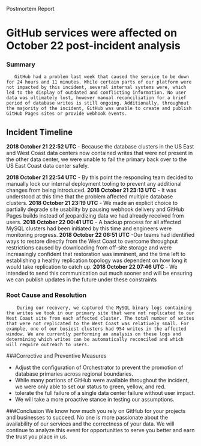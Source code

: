 Postmortem Report

# GitHub services were affected on October 22  post-incident analysis

### Summary
       GitHub had a problem last week that caused the service to be down for 24 hours and 11 minutes. While certain parts of our platform were not impacted by this incident, several internal systems were, which led to the display of outdated and conflicting information. No user data was ultimately lost, however manual reconciliation for a brief period of database writes is still ongoing. Additionally, throughout the majority of the incident, GitHub was unable to create and publish GitHub Pages sites or provide webhook events.


## Incident Timeline
**2018 October 21 22:52 UTC** - Because the database clusters in the US East and West Coast data centers now contained writes that were not present in the other data center, we were unable to fail the primary back over to the US East Coast data center safely.

**2018 October 21 22:54 UTC** - By this point the responding team decided to manually lock our internal deployment tooling to prevent any additional changes from being introduced.
**2018 October 21 23:13 UTC** - It was understood at this time that the problem affected multiple database clusters.
**2018 October 21 23:19 UTC** - We made an explicit choice to partially degrade site usability by pausing webhook delivery and GitHub Pages builds instead of jeopardizing data we had already received from users.
**2018 October 22 00:41 UTC** - A backup process for all affected MySQL clusters had been initiated by this time and engineers were monitoring progress.
**2018 October 22 06:51 UTC** -Our teams had identified ways to restore directly from the West Coast to overcome throughput restrictions caused by downloading from off-site storage and were increasingly confident that restoration was imminent, and the time left to establishing a healthy replication topology was dependent on how long it would take replication to catch up.
**2018 October 22 07:46 UTC** - We intended to send this communication out much sooner and will be ensuring we can publish updates in the future under these constraints

### Root Cause and Resolution
        During our recovery, we captured the MySQL binary logs containing the writes we took in our primary site that were not replicated to our West Coast site from each affected cluster. The total number of writes that were not replicated to the West Coast was relatively small. For example, one of our busiest clusters had 954 writes in the affected window. We are currently performing an analysis on these logs and determining which writes can be automatically reconciled and which will require outreach to users.

###Corrective and Preventive Measures
- Adjust the configuration of Orchestrator to prevent the promotion of database primaries across regional boundaries.
- While many portions of GitHub were available throughout the incident, we were only able to set our status to green, yellow, and red.
- tolerate the full failure of a single data center failure without user impact.
- We will take a more proactive stance in testing our assumptions.

###Conclusion
    We know how much you rely on GitHub for your projects and businesses to succeed. No one is more passionate about the availability of our services and the correctness of your data. We will continue to analyze this event for opportunities to serve you better and earn the trust you place in us.
